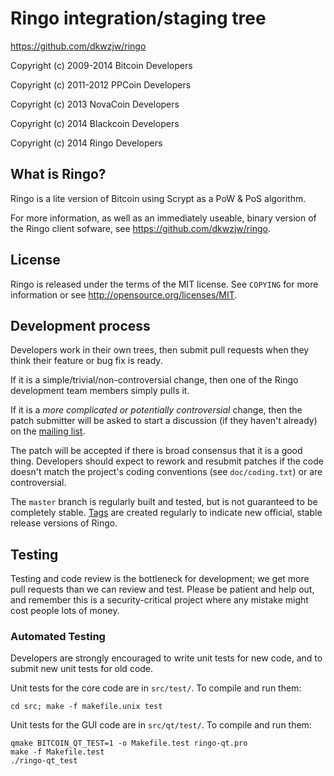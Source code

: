 Ringo integration/staging tree
================================

https://github.com/dkwzjw/ringo

Copyright (c) 2009-2014 Bitcoin Developers

Copyright (c) 2011-2012 PPCoin Developers

Copyright (c) 2013 NovaCoin Developers

Copyright (c) 2014 Blackcoin Developers

Copyright (c) 2014 Ringo Developers

What is Ringo?
----------------

Ringo is a lite version of Bitcoin using Scrypt as a PoW & PoS algorithm.

For more information, as well as an immediately useable, binary version of
the Ringo client sofware, see https://github.com/dkwzjw/ringo.

License
-------

Ringo is released under the terms of the MIT license. See `COPYING` for more
information or see http://opensource.org/licenses/MIT.

Development process
-------------------

Developers work in their own trees, then submit pull requests when they think
their feature or bug fix is ready.

If it is a simple/trivial/non-controversial change, then one of the Ringo
development team members simply pulls it.

If it is a *more complicated or potentially controversial* change, then the patch
submitter will be asked to start a discussion (if they haven't already) on the
[mailing list](http://sourceforge.net/mailarchive/forum.php?forum_name=bitcoin-development).

The patch will be accepted if there is broad consensus that it is a good thing.
Developers should expect to rework and resubmit patches if the code doesn't
match the project's coding conventions (see `doc/coding.txt`) or are
controversial.

The `master` branch is regularly built and tested, but is not guaranteed to be
completely stable. [Tags](https://github.com/dkwzjw/ringo/tags) are created
regularly to indicate new official, stable release versions of Ringo.

Testing
-------

Testing and code review is the bottleneck for development; we get more pull
requests than we can review and test. Please be patient and help out, and
remember this is a security-critical project where any mistake might cost people
lots of money.

### Automated Testing

Developers are strongly encouraged to write unit tests for new code, and to
submit new unit tests for old code.

Unit tests for the core code are in `src/test/`. To compile and run them:

    cd src; make -f makefile.unix test

Unit tests for the GUI code are in `src/qt/test/`. To compile and run them:

    qmake BITCOIN_QT_TEST=1 -o Makefile.test ringo-qt.pro
    make -f Makefile.test
    ./ringo-qt_test

